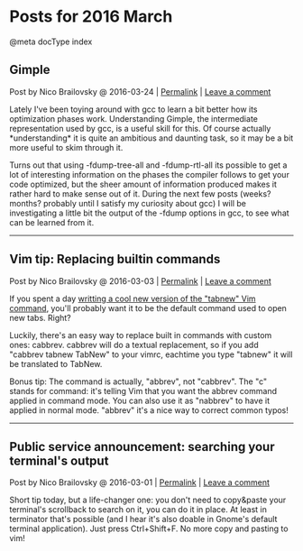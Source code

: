 # Posts for 2016 March

@meta docType index

## Gimple

Post by Nico Brailovsky @ 2016-03-24 | [Permalink](md_blog/2016/0324_Gimple.md)  | [Leave a comment](https://github.com/nicolasbrailo/nicolasbrailo.github.io/issues/new?title=Comment@md_blog/2016/0324_Gimple.md&body=I%20have%20a%20comment!)

Lately I've been toying around with gcc to learn a bit better how its optimization phases work. Understanding Gimple, the intermediate representation used by gcc, is a useful skill for this. Of course actually \*understanding\* it is quite an ambitious and daunting task, so it may be a bit more useful to skim through it.

Turns out that using -fdump-tree-all and -fdump-rtl-all its possible to get a lot of interesting information on the phases the compiler follows to get your code optimized, but the sheer amount of information produced makes it rather hard to make sense out of it. During the next few posts (weeks? months? probably until I satisfy my curiosity about gcc) I will be investigating a little bit the output of the -fdump options in gcc, to see what can be learned from it.





---

## Vim tip: Replacing builtin commands

Post by Nico Brailovsky @ 2016-03-03 | [Permalink](md_blog/2016/0303_VimtipReplacingbuiltincommands.md)  | [Leave a comment](https://github.com/nicolasbrailo/nicolasbrailo.github.io/issues/new?title=Comment@md_blog/2016/0303_VimtipReplacingbuiltincommands.md&body=I%20have%20a%20comment!)

If you spent a day [writting a cool new version of the "tabnew" Vim command](https://github.com/nicolasbrailo/Nico.rc/blob/master/vim/plugins/bettertabnew.vim), you'll probably want it to be the default command used to open new tabs. Right?

Luckily, there's an easy way to replace built in commands with custom ones: cabbrev. cabbrev will do a textual replacement, so if you add "cabbrev tabnew TabNew" to your vimrc, eachtime you type "tabnew" it will be translated to TabNew.

Bonus tip: The command is actually, "abbrev", not "cabbrev". The "c" stands for command: it's telling Vim that you want the abbrev command applied in command mode. You can also use it as "nabbrev" to have it applied in normal mode. "abbrev" it's a nice way to correct common typos!





---

## Public service announcement: searching your terminal's output

Post by Nico Brailovsky @ 2016-03-01 | [Permalink](md_blog/2016/0301_Publicserviceannouncementsearchingyourterminalsoutput.md)  | [Leave a comment](https://github.com/nicolasbrailo/nicolasbrailo.github.io/issues/new?title=Comment@md_blog/2016/0301_Publicserviceannouncementsearchingyourterminalsoutput.md&body=I%20have%20a%20comment!)

Short tip today, but a life-changer one: you don't need to copy&paste your terminal's scrollback to search on it, you can do it in place. At least in terminator that's possible (and I hear it's also doable in Gnome's default terminal application). Just press Ctrl+Shift+F. No more copy and pasting to vim!



